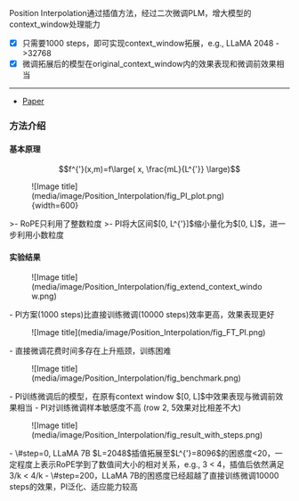 Position Interpolation通过插值方法，经过二次微调PLM，增大模型的context_window处理能力

- [x] 只需要1000 steps，即可实现context_window拓展，e.g., LLaMA 2048 ->32768
- [x] 微调拓展后的模型在original_context_window内的效果表现和微调前效果相当
---
- [Paper](media/pdf/Position_Interpolation.pdf)

### 方法介绍

#### 基本原理

$$f^{'}(x,m)=f\large( x, \frac{mL}{L^{'}} \large)$$

<figure markdown>
  ![Image title](media/image/Position_Interpolation/fig_PI_plot.png){width=600}
</figure>
>- RoPE只利用了整数粒度
>- PI将大区间$[0, L^{'}]$缩小量化为$[0, L]$，进一步利用小数粒度

#### 实验结果
<figure markdown>
  ![Image title](media/image/Position_Interpolation/fig_extend_context_window.png)
</figure>
- PI方案(1000 steps)比直接训练微调(10000 steps)效率更高，效果表现更好

<figure markdown>
  ![Image title](media/image/Position_Interpolation/fig_FT_PI.png)
</figure>
- 直接微调花费时间多存在上升瓶颈，训练困难

<figure markdown>
  ![Image title](media/image/Position_Interpolation/fig_benchmark.png)
</figure>
- PI训练微调后的模型，在原有context window $[0, L]$中效果表现与微调前效果相当
- PI对训练微调样本敏感度不高 (row 2, 5效果对比相差不大)


<figure markdown>
  ![Image title](media/image/Position_Interpolation/fig_result_with_steps.png)
</figure>
- \#step=0, LLaMA 7B $L=2048$插值拓展至$L^{'}=8096$的困惑度<20，一定程度上表示RoPE学到了数值间大小的相对关系，e.g., 3 < 4，插值后依然满足3/k < 4/k
- \#step=200，LLaMA 7B的困惑度已经超越了直接训练微调10000 steps的效果，PI泛化、适应能力较高